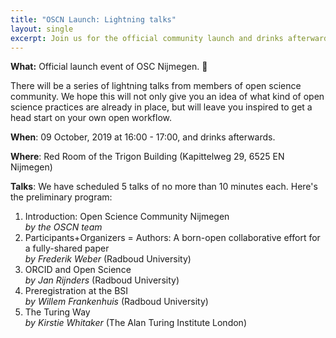 ```yaml
---
title: "OSCN Launch: Lightning talks"
layout: single
excerpt: Join us for the official community launch and drinks afterwards!
---
```


**What:** Official launch event of OSC Nijmegen. 🎉

There will be a series of lightning talks from members of open science community.
We hope this will not only give you an idea of what kind of open science practices are already in place, but will leave you inspired to get a head start on your own open workflow.

**When**: 09 October, 2019 at 16:00 - 17:00, and drinks afterwards.

**Where**: Red Room of the Trigon Building (Kapittelweg 29, 6525 EN Nijmegen)

**Talks**: We have scheduled 5 talks of no more than 10 minutes each. Here's the preliminary program:

1. Introduction: Open Science Community Nijmegen <br> _by the OSCN team_
2. Participants+Organizers = Authors: A born-open collaborative effort for a fully-shared paper <br>
_by Frederik Weber_ (Radboud University)
3. ORCID and Open Science <br> _by Jan Rijnders_ (Radboud University)
4. Preregistration at the BSI <br> _by Willem Frankenhuis_ (Radboud University)
5. The Turing Way <br> _by Kirstie Whitaker_ (The Alan Turing Institute London)
